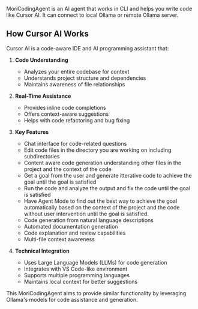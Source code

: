 MoriCodingAgent is an AI agent that works in CLI and helps you write code like Cursor AI.
It can connect to local Ollama or remote Ollama server.

## How Cursor AI Works

Cursor AI is a code-aware IDE and AI programming assistant that:

1. **Code Understanding**
   - Analyzes your entire codebase for context
   - Understands project structure and dependencies
   - Maintains awareness of file relationships

2. **Real-Time Assistance**
   - Provides inline code completions
   - Offers context-aware suggestions
   - Helps with code refactoring and bug fixing

3. **Key Features**
   - Chat interface for code-related questions
   - Edit code files in the directory you are working on including subdirectories
   - Content aware code generation understanding other files in the project and the context of the code
   - Get a goal from the user and generate itterative code to achieve the goal until the goal is satisfied
   - Run the code and analyze the output and fix the code until the goal is satisfied
   - Have Agent Mode to find out the best way to achieve the goal automatically based on the context of the project and the code without user intervention until the goal is satisfied.
   - Code generation from natural language descriptions
   - Automated documentation generation
   - Code explanation and review capabilities
   - Multi-file context awareness

4. **Technical Integration**
   - Uses Large Language Models (LLMs) for code generation
   - Integrates with VS Code-like environment
   - Supports multiple programming languages
   - Maintains local context for better suggestions

This MoriCodingAgent aims to provide similar functionality by leveraging Ollama's models for code assistance and generation.
